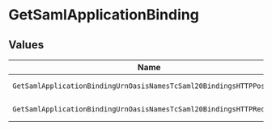 # GetSamlApplicationBinding


## Values

| Name                                                                 | Value                                                                |
| -------------------------------------------------------------------- | -------------------------------------------------------------------- |
| `GetSamlApplicationBindingUrnOasisNamesTcSaml20BindingsHTTPPost`     | urn:oasis:names:tc:SAML:2.0:bindings:HTTP-POST                       |
| `GetSamlApplicationBindingUrnOasisNamesTcSaml20BindingsHTTPRedirect` | urn:oasis:names:tc:SAML:2.0:bindings:HTTP-Redirect                   |